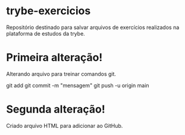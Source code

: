 # trybe-exercicios
Repositório destinado para salvar arquivos de exercícios realizados na plataforma de estudos da trybe.

# Primeira alteração!

Alterando arquivo para treinar comandos git.

git add
git commit -m "mensagem"
git push -u origin main

# Segunda alteração!

Criado arquivo HTML para adicionar ao GitHub.